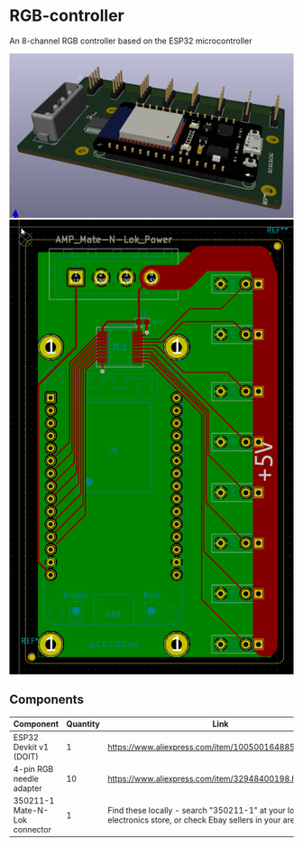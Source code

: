 # RGB-controller
An 8-channel RGB controller based on the ESP32 microcontroller

![Render of the RGB controller](kicad_5sHcRDbUVz.png)
![PCB layout of the RGB controller](kicad_3OqjKnwPKv.png)

## Components

Component | Quantity | Link
-|-|-
ESP32 Devkit v1 (DOIT) | 1 | https://www.aliexpress.com/item/1005001648850998.html
4-pin RGB needle adapter | 10 | https://www.aliexpress.com/item/32948400198.html
350211-1 Mate-N-Lok connector | 1 | Find these locally - search "350211-1" at your local electronics store, or check Ebay sellers in your area
